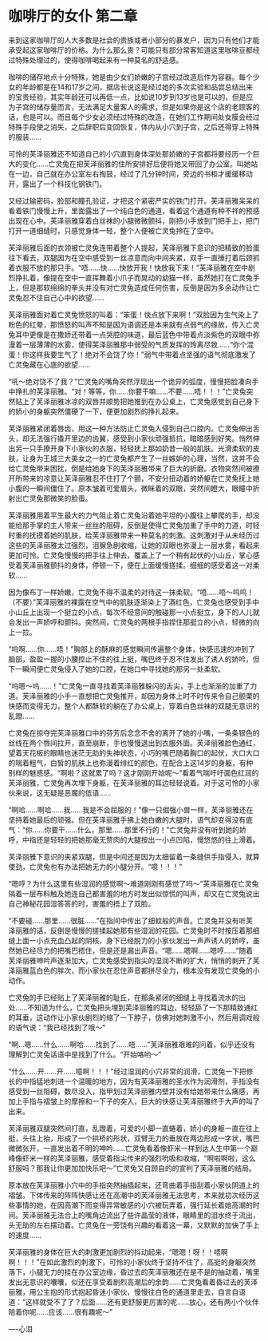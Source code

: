 # 咖啡厅的女仆 第二章

来到这家咖啡厅的人大多数是社会的贵族或者小部分的暴发户，因为只有他们才能承受起这家咖啡厅的价格。为什么那么贵？可能只有部分常客知道这里咖啡豆都经过特殊处理过的，使得咖啡喝起来有一种莫名的舒适感。

咖啡的储存地点十分特殊，她是由少女们娇嫩的子宫经过改造后作为容器。每个少女的年龄都是在14和17岁之间，据店长说这是经过她的多次实验和品尝总结出来的宝贵经验，其实年龄还可以再低一点，比如说10岁到13岁也是可以的，但是应为子宫的储存量而言，无法满足大量客人的需求，但是如果你是这个店的老顾客的话，也是可以。而且每个少女必须经过特殊的改造，在她们工作期间处女膜会经过特殊手段使之消失，之后辞职后变回恢复，体内从小穴到子宫，之后还得穿上特殊的服装……

可怜的芙泽丽雅还不知道自己的小穴直到身体深处那娇嫩的子宫都将要经历一个巨大的变化……亡灵兔在把芙泽丽雅的住所安排好后便将她又带回了办公室。叫她站在一边，自己就在办公室左右掏鼓，经过了几分钟时间，旁边的书柜才缓缓移动开，露出了一个科技化钢铁门。

又经过输密码，脸部和瞳孔验证，才把这个紧密严实的铁门打开。芙泽丽雅呆呆的看着铁门慢慢上升，里面露出了一个纯白色的通道，看着这个通道有种不祥的预感出现在心中。芙泽丽雅穿着白丝袜的小腿微微颤抖，刚把小手放到门把手上，把门打开一道细缝时，只感觉身体一轻，整个人便被亡灵兔拎在了空中。

芙泽丽雅后面的衣领被亡灵兔连带着整个人提起，芙泽丽雅下意识的把精致的脸蛋往下看去，双腿因为在空中感受到一丝凉意而向中间夹紧，双手一直捶打着后颈抓着衣服不放的那只手。“唔……快……快放开我！快放我下来！”芙泽丽雅在空中剧烈挣扎着，像提在空中一直挥舞着小爪子而晃动的幼猫一样，虽然她打在亡灵兔手上，但是那软绵绵的拳头并没有对亡灵兔造成任何伤害，反倒是因为多余动作让亡灵兔忍不住自己心中的欲望……

芙泽丽雅面对着亡灵兔愤怒的叫着：“笨蛋！快点放下来啊！”双脸因为生气染上了粉色的红晕，那愤怒的叫声不知是因为语调还是本来就有点弱气的缘故，传入亡灵兔耳中更像是在撒娇还带着一点哭腔的味道，最后蓝色中带着点淡紫色的双眼中弥漫着一层薄薄的水雾，使得芙泽丽雅那中弱受的气质发挥的玲离尽致……“你个混蛋！你这样我要生气了！绝对不会饶了你！”弱气中带着点坚强的语气彻底激发了亡灵兔藏在心底的欲望……

“吼～绝对饶不了我？”亡灵兔的嘴角突然浮现出一个诡异的弧度，慢慢把脸凑向手中挣扎的芙泽丽雅。“对！等等，你……你要干嘛……不要……唔！！！”亡灵兔突然贴上了芙泽丽雅冰凉的双唇并顺势把她推到在办公桌上，亡灵兔感觉到自己身下的娇小的身躯突然僵硬了一下，便更加剧烈的挣扎起来。

芙泽丽雅紧闭着唇齿，用这一种方法防止亡灵兔入侵到自己口腔内。亡灵兔伸出舌头，却无法强行撬开里边的齿翼，感受到小家伙顽强抵抗，暗暗感到好笑。悄然伸出另一只手撩开身下小家伙的衣服，轻轻抚上那如奶昔一般的肌肤。光滑柔软的皮肤，让身为王城三大美女之一的亡灵兔都产生了一丝嫉妒的心理，当然，这并不会给亡灵兔带来困扰，倒是给她身下的芙泽丽雅带来了巨大的折磨。衣物突然间被撩开所带来的凉意让芙泽丽雅忍不住打了个颤，不安分扭动着的娇躯在亡灵兔抚上她小腹的一瞬间僵住了。原本皱着可爱眉头，微眯着的双眼，突然间瞪大，眼瞳中折射出亡灵兔那微笑的脸蛋。

芙泽丽雅用着平生最大的力气阻止着亡灵兔沿着她平坦的小腹往上攀爬的手，却没能给那手掌的主人带来一丝丝的阻碍，反倒是使得亡灵兔加重了手中的力道，时轻时重的抚摸着她的肌肤，给芙泽丽雅带来一种莫名的刺激。这刺激对于从未经历过这些的芙泽丽雅太过强烈，泪腺急剧收缩，让她的双眼也弥漫上一层水雾，看起来更加可怜。亡灵兔慢慢的把手往上伸去，覆盖上了一个稍有起伏的小山丘，掌心感受着芙泽丽雅颤抖的身体，停顿一下，便在上面缓慢搓揉。细细的感受着这一对柔软……

因为像布丁一样娇嫩，亡灵兔不得不温柔的对待这一抹柔软。“唔……唔～呜呜！（不要）”芙泽丽雅的裸露在空气中的肌肤逐渐染上了酒红色，亡灵兔也感受到手中小山丘上出现一个挺立的小点，每次不经意间的触碰那一小点挺立，身下的人儿就会发出一声娇哼和颤抖。突然间，亡灵兔的两根手指捏住那挺立的小点，轻微的向上一拉。

“呜啊……你……唔！”胸部上的酥麻的感觉瞬间传遍整个身体，快感迅速的冲到了脑部，盈盈一握的小腰控止不住的往上挺，嘴巴终于忍不住发出了诱人的娇吟，但下一瞬间便亡灵兔侵入了她的口腔，在她口中寻找她的那另一处柔软。

“呜嗯～呜……！”亡灵兔一直寻找着芙泽丽雅躲闪的舌尖，手上也渐渐的加重了力道。芙泽丽雅的小手一直想把亡灵兔推开，却因为身体上时不时传来令自己颤栗的快感而变得无力，整个人都酥软的躺在了办公桌上，穿着白色丝袜的双腿无意识的乱蹬……

亡灵兔在掠夺完芙泽丽雅口中的芬芳后念念不舍的离开了她的小嘴，一条条银色的丝线在两个唇间拉开，直至崩断，手也慢慢退出到衣服外面。芙泽丽雅脸色通红，望着天花板的眼睛也迷茫无助的失神状态，小巧的嘴巴随着胸口的起伏，大口大口的喘着粗气，白皙的肌肤上也弥漫着绯红的颜色，在配合上这14岁的身躯，有种别样的魅惑感。“啊啦？这就累了吗？这才刚刚开始呢～”看着气喘吁吁面色红润的芙泽丽雅，亡灵兔再次埋下身躯，在芙泽丽雅的耳边轻轻说着。对于这可怜的小家伙来说，这无疑是恶魔的低语……

“啊哈……啊哈……我……我是不会屈服的！”像一只倔强小兽一样，芙泽丽雅还在坚持着她最后的顽强。但在芙泽丽雅手拂上她白嫩的大腿时，语气却变得没有底气：“你……你要干……什么，那里……那里不行的！”亡灵兔并没有听到她的娇呼，中指还是轻轻的把她那毫无赘肉的大腿按出一小点凹陷，慢悠悠的往上滑着。

芙泽丽雅下意识的夹紧双腿，但是中间还是因为太细留着一条缝供手指侵入，就算使劲，亡灵兔也有办法把她无力的小腿分开。“噫！！！”

“嗯哼？为什么这里有些湿润的感觉啊～难道刚刚有感觉了吗～”芙泽丽雅在亡灵兔隔着一层布料触及她连自己都害羞的地方时发出似惊慌的叫声，却又在亡灵兔说出自己神秘花园湿答答的时，害羞的捂上了双脸。

“不要碰……那里……很脏……”在指间中传出了细蚊般的声音。亡灵兔并没有听芙泽丽雅的话，反倒是慢慢的搓揉起她那有些湿润的花园。亡灵兔时不时按压着那细缝上面一小点充血凸起的阴核，身下已经脱力的小家伙发出一声声诱人的娇哼，虽然她已经尽力的把嘴巴捂住，但是还是漏出声音。“嗯……嗯啊……嗯哼……”随着芙泽丽雅呻吟声逐渐加大，亡灵兔感受到指尖的湿润不断的扩大，悄悄的剥开了芙泽丽雅蓝白色的胖次，而小家伙在忍住声音都拼尽全力，根本没有发现亡灵兔的小动作。

亡灵兔的手已经贴上了芙泽丽雅的耻丘，在那条紧闭的细缝上寻找着流水的出处……不知道为什么，亡灵兔把头埋到芙泽丽雅的耳边，轻轻舔了一下那精致通红的耳垂，这动作让小家伙剧烈的缩了一下脖子，仿佛对她刺激不小，然后用调戏般的语气说：“我已经找到了哦～”

“啊…嗯……什么……啊哈……找到了……唔……”芙泽丽雅艰难的问着，似乎还没有理解到亡灵兔话语中是找到了什么。“开始咯哟～”

“什么……开……开……噫啊！！！”经过湿润的小穴非常的润滑，亡灵兔一下把修长的中指猛地刺进一个温暖的地方，因为有芙泽丽雅的圣水作为润滑剂，手指没有感受到一丝阻碍，数尽没入，指甲划过芙泽丽雅内壁并没有给她带来什么痛感，再加上手指与褶皱上的摩擦和一下子的突入，巨大的快感让芙泽丽雅终于大声的叫了出来。

芙泽丽雅双腿突然间打直，乱蹬着，可爱的小脚一直蜷着，娇小的身躯一直在往上挺，头往上抬，形成了一个拱桥的形状，双臂无力的垂放在两边形成一字状，嘴巴微微张开，一直发出着不明的呻吟……亡灵兔看着像虾米一样到达人生中第一个巅峰像虾米一样的芙泽丽雅，感受着指尖传来的强烈吮吸和收缩，“啊啦啊啦，这么舒服吗？那我让你更加加快乐吧～”亡灵兔又自顾自的的宣判了芙泽丽雅的结局。

原本放在芙泽丽雅小穴中的手指突然抽插起来，还弯曲着手指刮着小家伙阴道上的褶皱。下体传来的阵阵快感让还在高潮中的芙泽丽雅无法思考，本来就初次经历这些事情的她，在因高潮下而变得异常敏感的小穴被玩弄着，强行延长着她高潮的时间。芙泽丽雅无法合上的嘴角边流出了些许晶莹的液体，眼睛里的泪水终于流出，头无助的左右摆动着。亡灵兔在一旁饶有兴趣的看着这一幕，又默默的加快了手上的速度……

芙泽丽雅的身体在巨大的刺激更加剧烈的抖动起来，“嗯嗯！呀！！唔啊啊！！！”在如此激烈的刺激下，可怜的小家伙终于坚持不住了，高挺的身躯突然落下，小腿无力的挂在办公室边缘，昏过去的芙泽丽雅还在是不是的抽动着，嘴里发出无意识的囔囔，似还在享受着剧烈高潮后的余韵……亡灵兔看着昏过去的芙泽丽雅，用公主抱的形式抱起昏迷小家伙，慢慢往白色的通道里走去，自言自语道：“这样就受不了了？后面……还有更舒服更厉害的呢……放心，还有两小个伙伴陪着你呢……应该……很有趣呢～”

—-心泪